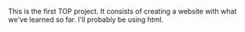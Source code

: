 This is the first TOP project. It consists of creating a website with what we've learned so far. I'll probably be using html.